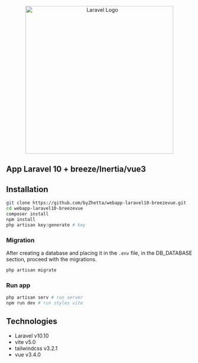 <p align="center"><a href="https://laravel.com" target="_blank"><img src="https://raw.githubusercontent.com/laravel/art/master/logo-lockup/5%20SVG/2%20CMYK/1%20Full%20Color/laravel-logolockup-cmyk-red.svg" width="400" alt="Laravel Logo"></a></p>

## App Laravel 10 + breeze/Inertia/vue3

## Installation

```bash
git clone https://github.com/byZhetta/webapp-laravel10-breezevue.git
cd webapp-laravel10-breezevue
composer install
npm install
php artisan key:generate # key 
```

### Migration

After creating a database and placing it in the `.env` file, in the DB_DATABASE section, proceed with the migrations.

```bash
php artisan migrate
```

### Run app

```bash
php artisan serv # run server
npm run dev # run styles vite
```

## Technologies

- Laravel v10.10
- vite v5.0
- tailwindcss v3.2.1
- vue v3.4.0